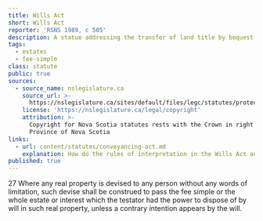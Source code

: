 ```yaml
---
title: Wills Act
short: Wills Act
reporter: 'RSNS 1989, c 505'
description: A statue addressing the transfer of land title by bequest in Nova Scotia.
tags:
  - estates
  - fee-simple
class: statute
public: true
sources:
  - source_name: nslegislature.ca
    source_url: >-
      https://nslegislature.ca/sites/default/files/legc/statutes/protect.htm
    license: 'https://nslegislature.ca/legal/copyright'
    attribution: >-
      Copyright for Nova Scotia statutes rests with the Crown in right of the
      Province of Nova Scotia
links:
  - url: content/statutes/conveyancing-act.md
    explanation: How do the rules of interpretation in the Wills Act and the Conveyancing Act differ? Do these difference matter?
published: true
---
```


<div id="statute">

27 Where any real property is devised to any person without any words of limitation, such devise shall be construed to pass the fee simple or the whole estate or interest which the testator had the power to dispose of by will in such real property, unless a contrary intention appears by the will.

</div>
